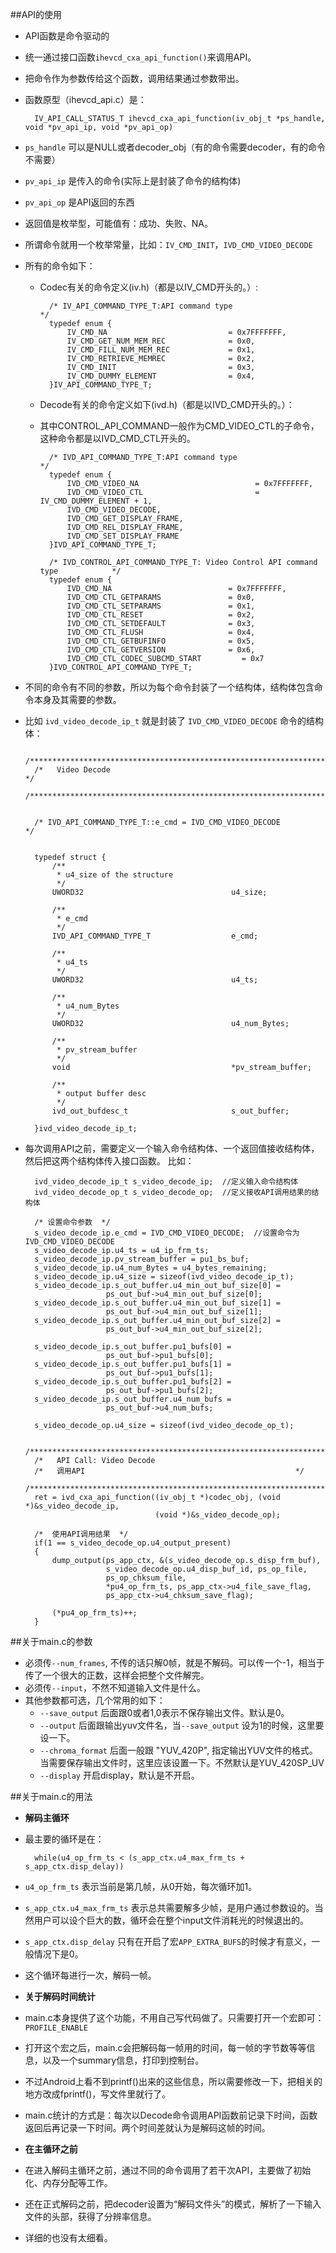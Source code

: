 ##API的使用
* API函数是命令驱动的  
* 统一通过接口函数`ihevcd_cxa_api_function()`来调用API。  
* 把命令作为参数传给这个函数，调用结果通过参数带出。  
* 函数原型（ihevcd\_api.c）是： 
 
		IV_API_CALL_STATUS_T ihevcd_cxa_api_function(iv_obj_t *ps_handle, void *pv_api_ip, void *pv_api_op)

* `ps_handle` 可以是NULL或者decoder\_obj（有的命令需要decoder，有的命令不需要）
* `pv_api_ip` 是传入的命令(实际上是封装了命令的结构体)
* `pv_api_op` 是API返回的东西
* 返回值是枚举型，可能值有：成功、失败、NA。  

* 所谓命令就用一个枚举常量，比如：`IV_CMD_INIT`，`IVD_CMD_VIDEO_DECODE`  
* 所有的命令如下：  
	* Codec有关的命令定义(iv.h)（都是以IV\_CMD开头的。）:  

			/* IV_API_COMMAND_TYPE_T:API command type                                   */
			typedef enum {
			    IV_CMD_NA                           = 0x7FFFFFFF,
			    IV_CMD_GET_NUM_MEM_REC              = 0x0,
			    IV_CMD_FILL_NUM_MEM_REC             = 0x1,
			    IV_CMD_RETRIEVE_MEMREC              = 0x2,
			    IV_CMD_INIT                         = 0x3,
			    IV_CMD_DUMMY_ELEMENT                = 0x4,
			}IV_API_COMMAND_TYPE_T;

	* Decode有关的命令定义如下(ivd.h)（都是以IVD\_CMD开头的。）：  
	* 其中CONTROL\_API\_COMMAND一般作为CMD\_VIDEO\_CTL的子命令，这种命令都是以IVD\_CMD\_CTL开头的。

			/* IVD_API_COMMAND_TYPE_T:API command type                                   */
			typedef enum {
			    IVD_CMD_VIDEO_NA                          = 0x7FFFFFFF,
			    IVD_CMD_VIDEO_CTL                         = IV_CMD_DUMMY_ELEMENT + 1,
			    IVD_CMD_VIDEO_DECODE,
			    IVD_CMD_GET_DISPLAY_FRAME,
			    IVD_CMD_REL_DISPLAY_FRAME,
			    IVD_CMD_SET_DISPLAY_FRAME
			}IVD_API_COMMAND_TYPE_T;
			
			/* IVD_CONTROL_API_COMMAND_TYPE_T: Video Control API command type            */
			typedef enum {
			    IVD_CMD_NA                          = 0x7FFFFFFF,
			    IVD_CMD_CTL_GETPARAMS               = 0x0,
			    IVD_CMD_CTL_SETPARAMS               = 0x1,
			    IVD_CMD_CTL_RESET                   = 0x2,
			    IVD_CMD_CTL_SETDEFAULT              = 0x3,
			    IVD_CMD_CTL_FLUSH                   = 0x4,
			    IVD_CMD_CTL_GETBUFINFO              = 0x5,
			    IVD_CMD_CTL_GETVERSION              = 0x6,
			    IVD_CMD_CTL_CODEC_SUBCMD_START         = 0x7
			}IVD_CONTROL_API_COMMAND_TYPE_T;

* 不同的命令有不同的参数，所以为每个命令封装了一个结构体，结构体包含命令本身及其需要的参数。  
* 比如 `ivd_video_decode_ip_t` 就是封装了 `IVD_CMD_VIDEO_DECODE` 命令的结构体： 
 
		/*****************************************************************************/
		/*   Video Decode                                                            */
		/*****************************************************************************/
		
		
		/* IVD_API_COMMAND_TYPE_T::e_cmd = IVD_CMD_VIDEO_DECODE                      */
		
		
		typedef struct {
		    /**
		     * u4_size of the structure
		     */
		    UWORD32                                 u4_size;
		
		    /**
		     * e_cmd
		     */
		    IVD_API_COMMAND_TYPE_T                  e_cmd;
		
		    /**
		     * u4_ts
		     */
		    UWORD32                                 u4_ts;
		
		    /**
		     * u4_num_Bytes
		     */
		    UWORD32                                 u4_num_Bytes;
		
		    /**
		     * pv_stream_buffer
		     */
		    void                                    *pv_stream_buffer;
		
		    /**
		     * output buffer desc
		     */
		    ivd_out_bufdesc_t                       s_out_buffer;
		
		}ivd_video_decode_ip_t;


* 每次调用API之前，需要定义一个输入命令结构体、一个返回值接收结构体，然后把这两个结构体传入接口函数。  比如：

	    ivd_video_decode_ip_t s_video_decode_ip;  //定义输入命令结构体
        ivd_video_decode_op_t s_video_decode_op;  //定义接收API调用结果的结构体
       	 
		/* 设置命令参数  */
		s_video_decode_ip.e_cmd = IVD_CMD_VIDEO_DECODE;  //设置命令为IVD_CMD_VIDEO_DECODE
        s_video_decode_ip.u4_ts = u4_ip_frm_ts;   
        s_video_decode_ip.pv_stream_buffer = pu1_bs_buf;
        s_video_decode_ip.u4_num_Bytes = u4_bytes_remaining;
        s_video_decode_ip.u4_size = sizeof(ivd_video_decode_ip_t);
        s_video_decode_ip.s_out_buffer.u4_min_out_buf_size[0] =
                        ps_out_buf->u4_min_out_buf_size[0];
        s_video_decode_ip.s_out_buffer.u4_min_out_buf_size[1] =
                        ps_out_buf->u4_min_out_buf_size[1];
        s_video_decode_ip.s_out_buffer.u4_min_out_buf_size[2] =
                        ps_out_buf->u4_min_out_buf_size[2];

        s_video_decode_ip.s_out_buffer.pu1_bufs[0] =
                        ps_out_buf->pu1_bufs[0];
        s_video_decode_ip.s_out_buffer.pu1_bufs[1] =
                        ps_out_buf->pu1_bufs[1];
        s_video_decode_ip.s_out_buffer.pu1_bufs[2] =
                        ps_out_buf->pu1_bufs[2];
        s_video_decode_ip.s_out_buffer.u4_num_bufs =
                        ps_out_buf->u4_num_bufs;

        s_video_decode_op.u4_size = sizeof(ivd_video_decode_op_t);

        /*****************************************************************************/
        /*   API Call: Video Decode   
		/*   调用API                                               */
        /*****************************************************************************/
        ret = ivd_cxa_api_function((iv_obj_t *)codec_obj, (void *)&s_video_decode_ip,
                                   (void *)&s_video_decode_op);

        /*  使用API调用结果  */
		if(1 == s_video_decode_op.u4_output_present)
        {
            dump_output(ps_app_ctx, &(s_video_decode_op.s_disp_frm_buf),
                        s_video_decode_op.u4_disp_buf_id, ps_op_file,
                        ps_op_chksum_file,
                        *pu4_op_frm_ts, ps_app_ctx->u4_file_save_flag,
                        ps_app_ctx->u4_chksum_save_flag);

            (*pu4_op_frm_ts)++;
        }  
  
##关于main.c的参数
* 必须传`--num_frames`, 不传的话只解0帧，就是不解码。可以传一个-1，相当于传了一个很大的正数，这样会把整个文件解完。  
* 必须传`--input`，不然不知道输入文件是什么。  
* 其他参数都可选，几个常用的如下：  
	* `--save_output` 后面跟0或者1,0表示不保存输出文件。默认是0。  
	* `--output` 后面跟输出yuv文件名，当`--save_output` 设为1的时候，这里要设一下。  
	* `--chroma_format` 后面一般跟 "YUV\_420P", 指定输出YUV文件的格式。当需要保存输出文件时，这里应该设置一下。不然默认是YUV\_420SP\_UV  
	* `--display` 开启display，默认是不开启。  
  
##关于main.c的用法
* **解码主循环**  
* 最主要的循环是在：  
  
		while(u4_op_frm_ts < (s_app_ctx.u4_max_frm_ts + s_app_ctx.disp_delay))

* `u4_op_frm_ts` 表示当前是第几帧，从0开始，每次循环加1。  
* `s_app_ctx.u4_max_frm_ts` 表示总共需要解多少帧，是用户通过参数设的。当然用户可以设个巨大的数，循环会在整个input文件消耗光的时候退出的。  
* `s_app_ctx.disp_delay` 只有在开启了宏`APP_EXTRA_BUFS`的时候才有意义，一般情况下是0。  
* 这个循环每进行一次，解码一帧。  

* **关于解码时间统计**  
* main.c本身提供了这个功能，不用自己写代码做了。只需要打开一个宏即可：`PROFILE_ENABLE`  
* 打开这个宏之后，main.c会把解码每一帧用的时间，每一帧的字节数等等信息，以及一个summary信息，打印到控制台。  
* 不过Android上看不到printf()出来的这些信息，所以需要修改一下，把相关的地方改成fprintf()，写文件里就行了。  
* main.c统计的方式是：每次以Decode命令调用API函数前记录下时间，函数返回后再记录一下时间。两个时间差就认为是解码这帧的时间。  

* **在主循环之前**  
* 在进入解码主循环之前，通过不同的命令调用了若干次API，主要做了初始化、内存分配等工作。  
* 还在正式解码之前，把decoder设置为“解码文件头”的模式，解析了一下输入文件的头部，获得了分辨率信息。  
* 详细的也没有太细看。
